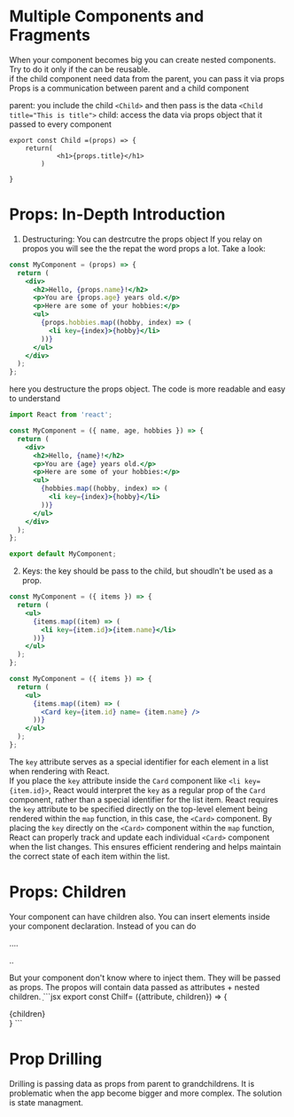 # Multiple Components and Fragments
When your component becomes big you can create nested components. Try to do it only if the can be reusable.\
if the child component need data from the parent, you can pass it via props
Props is a communication between parent and a child component

parent: you include the child `<Child>` and then pass is the data `<Child title="This is title">` 
child: access the data via props object that it passed to every component
```
export const Child =(props) => {
	return(
			<h1>{props.title}</h1>
		)

}

```

# Props: In-Depth Introduction
1. Destructuring: You can destrcutre the props object
If you relay on propos you will see the the repat the word props a lot. Take a look:
```jsx
const MyComponent = (props) => {
  return (
    <div>
      <h2>Hello, {props.name}!</h2>
      <p>You are {props.age} years old.</p>
      <p>Here are some of your hobbies:</p>
      <ul>
        {props.hobbies.map((hobby, index) => (
          <li key={index}>{hobby}</li>
        ))}
      </ul>
    </div>
  );
};
```
here you destructure the props object. The code is more readable and easy to understand
```jsx
import React from 'react';

const MyComponent = ({ name, age, hobbies }) => {
  return (
    <div>
      <h2>Hello, {name}!</h2>
      <p>You are {age} years old.</p>
      <p>Here are some of your hobbies:</p>
      <ul>
        {hobbies.map((hobby, index) => (
          <li key={index}>{hobby}</li>
        ))}
      </ul>
    </div>
  );
};

export default MyComponent;


```
2. Keys: the key should be pass to the child, but shoudln't be used as a prop. 
```jsx
const MyComponent = ({ items }) => {
  return (
    <ul>
      {items.map((item) => (
        <li key={item.id}>{item.name}</li>
      ))}
    </ul>
  );
};
```
```jsx
const MyComponent = ({ items }) => {
  return (
    <ul>
      {items.map((item) => (
        <Card key={item.id} name= {item.name} /> 
      ))}
    </ul>
  );
};
```
The `key` attribute serves as a special identifier for each element in a list when rendering with React.\
If you place the `key` attribute inside the `Card` component like `<li key={item.id}>`, React would interpret the `key` as a regular prop of the `Card` component, rather than a special identifier for the list item. React requires the `key` attribute to be specified directly on the top-level element being rendered within the `map` function, in this case, the `<Card>` component.
By placing the `key` directly on the `<Card>` component within the `map` function, React can properly track and update each individual `<Card>` component when the list changes. This ensures efficient rendering and helps maintain the correct state of each item within the list.

# Props: Children
Your component can have children also.
You can insert elements inside your component declaration. Instead of <Child />
you can do <Child attribute="..."> <p> ....</p> <p>..</p></Child>
But your component don't know where to inject them. They will be passed as props. The propos will contain data passed as attributes + nested children.
ֽֽ```jsx
export const Chilf= ({attribute, children}) => {
  <div className={`box ${attribute}`}>
    {children}
  </div>
}
```


# Prop Drilling
Drilling is passing data as props from parent to grandchildrens. It is problematic when the app become bigger and more complex. The solution is state managment.